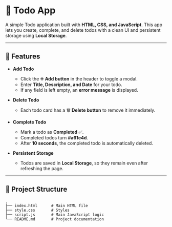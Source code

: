 # 📝 Todo App  

A simple Todo application built with **HTML, CSS, and JavaScript**. This app lets you create, complete, and delete todos with a clean UI and persistent storage using **Local Storage**.  

---

## 🚀 Features  

- **Add Todo**  
  - Click the ➕ **Add button** in the header to toggle a modal.  
  - Enter **Title, Description, and Date** for your todo.  
  - If any field is left empty, an **error message** is displayed.  

- **Delete Todo**  
  - Each todo card has a 🗑️ **Delete button** to remove it immediately.  

- **Complete Todo**  
  - Mark a todo as **Completed** ✅.  
  - Completed todos turn **#a61e4d**.  
  - After **10 seconds**, the completed todo is automatically deleted.  

- **Persistent Storage**  
  - Todos are saved in **Local Storage**, so they remain even after refreshing the page.  

---

## 📂 Project Structure  

```plaintext
.
├── index.html      # Main HTML file
├── style.css       # Styles
├── script.js       # Main JavaScript logic
└── README.md       # Project documentation
